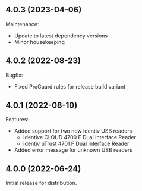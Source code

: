 ## 4.0.3 (2023-04-06)

Maintenance:
  - Update to latest dependency versions
  - Minor housekeeping

## 4.0.2 (2022-08-23)

Bugfix:
  - Fixed ProGuard rules for release build variant

## 4.0.1 (2022-08-10)

Features:
  - Added support for two new Identiv USB readers
    - Identive CLOUD 4700 F Dual Interface Reader
    - Identiv uTrust 4701 F Dual Interface Reader
  - Added error message for unknown USB readers

## 4.0.0 (2022-06-24)

Initial release for distribution.